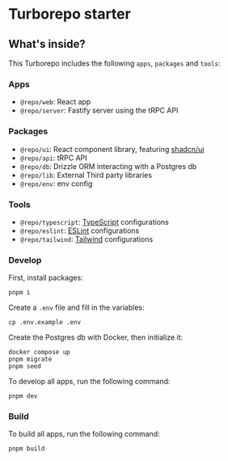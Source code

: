 # Turborepo starter

## What's inside?

This Turborepo includes the following `apps`, `packages` and `tools`:

### Apps

- `@repo/web`: React app
- `@repo/server`: Fastify server using the tRPC API

### Packages

- `@repo/ui`: React component library, featuring [shadcn/ui](https://ui.shadcn.com/)
- `@repo/api`: tRPC API
- `@repo/db`: Drizzle ORM interacting with a Postgres db
- `@repo/lib`: External Third party libraries
- `@repo/env`: env config

### Tools

- `@repo/typescript`: [TypeScript](https://www.typescriptlang.org/) configurations
- `@repo/eslint`: [ESLint](https://eslint.org/) configurations
- `@repo/tailwind`: [Tailwind](https://tailwindcss.com/) configurations

### Develop

First, install packages:

```
pnpm i
```

Create a `.env` file and fill in the variables:

```
cp .env.example .env
```

Create the Postgres db with Docker, then initialize it:

```
docker compose up
pnpm migrate
pnpm seed
```

To develop all apps, run the following command:

```
pnpm dev
```

### Build

To build all apps, run the following command:

```
pnpm build
```
